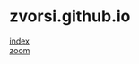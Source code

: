 # zvorsi.github.io

<a href="http://zvorsi.github.io">index</a><br>
<a href="http://zvorsi.github.io/bubbling">zoom</a>

